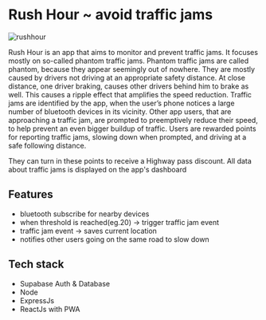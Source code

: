 # Rush Hour ~ avoid traffic jams

![rushhour](./rushhour.gif)

Rush Hour is an app that aims to monitor and prevent traffic jams. It focuses mostly on so-called phantom traffic jams. 
Phantom traffic jams are called phantom, because they appear seemingly out of nowhere.
They are mostly caused by drivers not driving at an appropriate safety distance. At close distance, one driver braking, causes other drivers behind him to brake as well.
This causes a ripple effect that amplifies the speed reduction. Traffic jams are identified by the app, when the user’s phone notices a large number of bluetooth devices in its vicinity.
Other app users, that are approaching a traffic jam, are prompted to preemptively reduce their speed, to help prevent an even bigger buildup of traffic.
Users are rewarded points for reporting traffic jams, slowing down when prompted, and driving at a safe following distance.

They can turn in these points to receive a Highway pass discount. All data about traffic jams is displayed on the app's dashboard

## Features

- bluetooth subscribe for nearby devices
- when threshold is reached(eg.20) -> trigger traffic jam event
- traffic jam event -> saves current location
- notifies other users going on the same road to slow down

## Tech stack

- Supabase Auth & Database
- Node
- ExpressJs
- ReactJs with PWA
